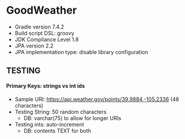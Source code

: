 # GoodWeather

- Gradle version 7.4.2
- Build script DSL: groovy
- JDK Compliance Level 1.8
- JPA version 2.2
- JPA implementation type: disable library configuration

## TESTING

#### Primary Keys: strings vs int ids

- Sample URI: https://api.weather.gov/points/39.9884,-105.2336 (48 characters)
- Testing String: 50 random characters
    - DB: varchar(75) to allow for longer URIs
- Testing ints: auto-increment
    - DB: contents TEXT for both

